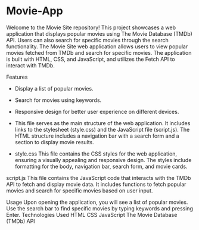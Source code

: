 # Movie-App
Welcome to the Movie Site repository! This project showcases a web application that displays popular movies using The Movie Database (TMDb) API. Users can also search for specific movies through the search functionality. The Movie Site web application allows users to view popular movies fetched from TMDb and search for specific movies. The application is built with HTML, CSS, and JavaScript, and utilizes the Fetch API to interact with TMDb.

Features
- Display a list of popular movies.
- Search for movies using keywords.
- Responsive design for better user experience on different devices.

- This file serves as the main structure of the web application. It includes links to the stylesheet (style.css) and the JavaScript file (script.js). The HTML structure includes a navigation bar with a search form and a section to display movie results.
- style.css
This file contains the CSS styles for the web application, ensuring a visually appealing and responsive design. The styles include formatting for the body, navigation bar, search form, and movie cards.

script.js
This file contains the JavaScript code that interacts with the TMDb API to fetch and display movie data. It includes functions to fetch popular movies and search for specific movies based on user input.

Usage
Upon opening the application, you will see a list of popular movies.
Use the search bar to find specific movies by typing keywords and pressing Enter.
Technologies Used
HTML
CSS
JavaScript
The Movie Database (TMDb) API

